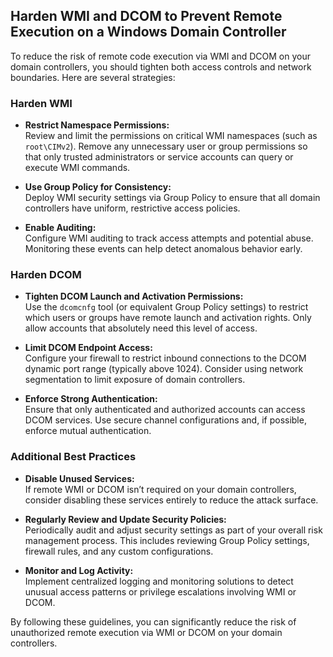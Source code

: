 ## Harden WMI and DCOM to Prevent Remote Execution on a Windows Domain Controller

To reduce the risk of remote code execution via WMI and DCOM on your domain controllers, you should tighten both access controls and network boundaries. Here are several strategies:

### Harden WMI

- **Restrict Namespace Permissions:**  
  Review and limit the permissions on critical WMI namespaces (such as `root\CIMv2`). Remove any unnecessary user or group permissions so that only trusted administrators or service accounts can query or execute WMI commands.

- **Use Group Policy for Consistency:**  
  Deploy WMI security settings via Group Policy to ensure that all domain controllers have uniform, restrictive access policies.

- **Enable Auditing:**  
  Configure WMI auditing to track access attempts and potential abuse. Monitoring these events can help detect anomalous behavior early.

### Harden DCOM

- **Tighten DCOM Launch and Activation Permissions:**  
  Use the `dcomcnfg` tool (or equivalent Group Policy settings) to restrict which users or groups have remote launch and activation rights. Only allow accounts that absolutely need this level of access.

- **Limit DCOM Endpoint Access:**  
  Configure your firewall to restrict inbound connections to the DCOM dynamic port range (typically above 1024). Consider using network segmentation to limit exposure of domain controllers.

- **Enforce Strong Authentication:**  
  Ensure that only authenticated and authorized accounts can access DCOM services. Use secure channel configurations and, if possible, enforce mutual authentication.

### Additional Best Practices

- **Disable Unused Services:**  
  If remote WMI or DCOM isn’t required on your domain controllers, consider disabling these services entirely to reduce the attack surface.

- **Regularly Review and Update Security Policies:**  
  Periodically audit and adjust security settings as part of your overall risk management process. This includes reviewing Group Policy settings, firewall rules, and any custom configurations.

- **Monitor and Log Activity:**  
  Implement centralized logging and monitoring solutions to detect unusual access patterns or privilege escalations involving WMI or DCOM.

By following these guidelines, you can significantly reduce the risk of unauthorized remote execution via WMI or DCOM on your domain controllers.

